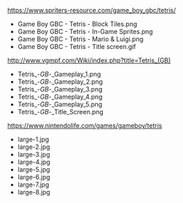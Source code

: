https://www.spriters-resource.com/game_boy_gbc/tetris/

* Game Boy GBC - Tetris - Block Tiles.png
* Game Boy GBC - Tetris - In-Game Sprites.png
* Game Boy GBC - Tetris - Mario & Luigi.png
* Game Boy GBC - Tetris - Title screen.gif

http://www.vgmpf.com/Wiki/index.php?title=Tetris_(GB)

* Tetris_-_GB_-_Gameplay_1.png
* Tetris_-_GB_-_Gameplay_2.png
* Tetris_-_GB_-_Gameplay_3.png
* Tetris_-_GB_-_Gameplay_4.png
* Tetris_-_GB_-_Gameplay_5.png
* Tetris_-_GB_-_Title_Screen.png

https://www.nintendolife.com/games/gameboy/tetris

* large-1.jpg
* large-2.jpg
* large-3.jpg
* large-4.jpg
* large-5.jpg
* large-6.jpg
* large-7.jpg
* large-8.jpg
